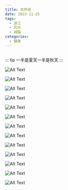 ```yaml
---
title: 龙井线
date: 2023-11-25
tags:
  - 浙江
  - 风光
  - 减脂
categories:
  - 健身
---
```


<img src="https://www.ohpooh.space/%E6%91%84%E5%BD%B1%2F%E9%BE%99%E4%BA%95%E7%BA%BF%2Fhaou-1068656.jpg" alt="">

<!-- more -->

::: tip
一半是夏天一半是秋天
:::

![Alt Text](https://www.ohpooh.space/%E6%91%84%E5%BD%B1%2F%E9%BE%99%E4%BA%95%E7%BA%BF%2Fhaou-1068649.jpg)

![Alt Text](https://www.ohpooh.space/%E6%91%84%E5%BD%B1%2F%E9%BE%99%E4%BA%95%E7%BA%BF%2Fhaou-1068669.jpg)

![Alt Text](https://www.ohpooh.space/%E6%91%84%E5%BD%B1%2F%E9%BE%99%E4%BA%95%E7%BA%BF%2Fhaou-1068675.jpg)

![Alt Text](https://www.ohpooh.space/%E6%91%84%E5%BD%B1%2F%E9%BE%99%E4%BA%95%E7%BA%BF%2Fhaou-1068682.jpg)

![Alt Text](https://www.ohpooh.space/%E6%91%84%E5%BD%B1%2F%E9%BE%99%E4%BA%95%E7%BA%BF%2Fhaou-1068686.jpg)

![Alt Text](https://www.ohpooh.space/%E6%91%84%E5%BD%B1%2F%E9%BE%99%E4%BA%95%E7%BA%BF%2Fhaou-1068697.jpg)

![Alt Text](https://www.ohpooh.space/%E6%91%84%E5%BD%B1%2F%E9%BE%99%E4%BA%95%E7%BA%BF%2Fhaou-1068698.jpg)

![Alt Text](https://www.ohpooh.space/%E6%91%84%E5%BD%B1%2F%E9%BE%99%E4%BA%95%E7%BA%BF%2Fhaou-1068699.jpg)

![Alt Text](https://www.ohpooh.space/%E6%91%84%E5%BD%B1%2F%E9%BE%99%E4%BA%95%E7%BA%BF%2Fhaou-1068717.jpg)

![Alt Text](https://www.ohpooh.space/%E6%91%84%E5%BD%B1%2F%E9%BE%99%E4%BA%95%E7%BA%BF%2Fhaou-1068724.jpg)

![Alt Text](https://www.ohpooh.space/%E6%91%84%E5%BD%B1%2F%E9%BE%99%E4%BA%95%E7%BA%BF%2Fhaou-1068726.jpg)

![Alt Text](https://www.ohpooh.space/%E6%91%84%E5%BD%B1%2F%E9%BE%99%E4%BA%95%E7%BA%BF%2Fhaou-1068737.jpg)

![Alt Text](https://www.ohpooh.space/%E6%91%84%E5%BD%B1%2F%E9%BE%99%E4%BA%95%E7%BA%BF%2Fhaou-1068741.jpg)
